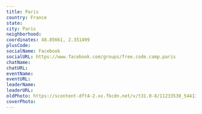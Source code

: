```yaml
---
title: Paris
country: France
state: 
city: Paris
neighborhood: 
coordinates: 48.85661, 2.351499
plusCode:
socialName: Facebook
socialURL: https://www.facebook.com/groups/free.code.camp.paris
chatName:
chatURL:
eventName:
eventURL:
leaderName:
leaderURL:
oldPhoto: https://scontent-dft4-2.xx.fbcdn.net/v/t31.0-8/11233530_544130219058080_3695438772452844527_o.jpg?oh=7f49153c8d5355a170f5268bb1eebe85&oe=59619045
coverPhoto:
---
```

